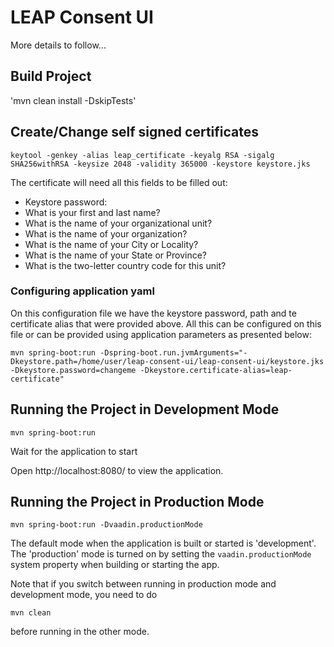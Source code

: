 # LEAP Consent UI
More details to follow...

## Build Project
'mvn clean install -DskipTests'

## Create/Change self signed certificates

`keytool -genkey -alias leap_certificate -keyalg RSA -sigalg SHA256withRSA -keysize 2048 -validity 365000 -keystore keystore.jks`

The certificate will need all this fields to be filled out:
* Keystore password:
* What is your first and last name?
* What is the name of your organizational unit?
* What is the name of your organization?
* What is the name of your City or Locality?
* What is the name of your State or Province?
* What is the two-letter country code for this unit?

### Configuring application yaml 
On this configuration file we have the keystore password, path and te certificate alias that were provided above.
All this can be configured on this file or can be provided using application parameters as presented below:

```
mvn spring-boot:run -Dspring-boot.run.jvmArguments="-Dkeystore.path=/home/user/leap-consent-ui/leap-consent-ui/keystore.jks -Dkeystore.password=changeme -Dkeystore.certificate-alias=leap-certificate"
```

## Running the Project in Development Mode

`mvn spring-boot:run`

Wait for the application to start

Open http://localhost:8080/ to view the application.

## Running the Project in Production Mode

`mvn spring-boot:run -Dvaadin.productionMode`

The default mode when the application is built or started is 'development'. The 'production' mode is turned on by setting the `vaadin.productionMode` system property when building or starting the app.

Note that if you switch between running in production mode and development mode, you need to do
```
mvn clean
```
before running in the other mode.


